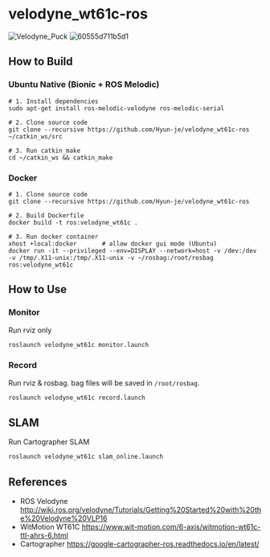 # velodyne_wt61c-ros
![Velodyne_Puck](https://user-images.githubusercontent.com/7419790/120263584-f38fa780-c2d6-11eb-90f7-ae16936fd36e.png)
![60555d711b5d1](https://user-images.githubusercontent.com/7419790/120263588-f5596b00-c2d6-11eb-89bd-3421208bfbd7.png)


## How to Build
### Ubuntu Native (Bionic + ROS Melodic)

```
# 1. Install dependencies
sudo apt-get install ros-melodic-velodyne ros-melodic-serial

# 2. Clone source code
git clone --recursive https://github.com/Hyun-je/velodyne_wt61c-ros ~/catkin_ws/src

# 3. Run catkin_make
cd ~/catkin_ws && catkin_make
```

### Docker
```
# 1. Clone source code
git clone --recursive https://github.com/Hyun-je/velodyne_wt61c-ros

# 2. Build Dockerfile
docker build -t ros:velodyne_wt61c .

# 3. Run docker container
xhost +local:docker       # allow docker gui mode (Ubuntu)
docker run -it --privileged --env=DISPLAY --network=host -v /dev:/dev -v /tmp/.X11-unix:/tmp/.X11-unix -v ~/rosbag:/root/rosbag ros:velodyne_wt61c
```

## How to Use
### Monitor 
Run rviz only
``` sh
roslaunch velodyne_wt61c monitor.launch
```

### Record
Run rviz & rosbag. bag files will be saved in `/root/rosbag`.
``` sh
roslaunch velodyne_wt61c record.launch
```
## SLAM
Run Cartographer SLAM
``` sh
roslaunch velodyne_wt61c slam_online.launch
```


## References
- ROS Velodyne  http://wiki.ros.org/velodyne/Tutorials/Getting%20Started%20with%20the%20Velodyne%20VLP16
- WitMotion WT61C  https://www.wit-motion.com/6-axis/witmotion-wt61c-ttl-ahrs-6.html
- Cartographer  https://google-cartographer-ros.readthedocs.io/en/latest/
